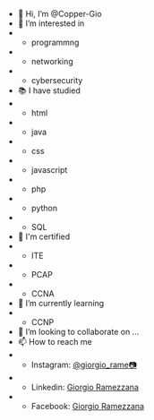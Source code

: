 - 👋 Hi, I’m @Copper-Gio
- 👀 I’m interested in
- - programmng
- - networking
- - cybersecurity
- 📚 I have studied
- - html
- - java
- - css
- - javascript
- - php
- - python
- - SQL
- 📜 I'm certified
- - ITE
- - PCAP
- - CCNA
- 🌱 I’m currently learning
- - CCNP
- 💞️ I’m looking to collaborate on ...
- 📫 How to reach me
- - Instagram: [@giorgio_rame](https://www.instagram.com/giorgio_rame/)[📷](https://www.instagram.com/giorgio_rame/)
- - Linkedin: [Giorgio Ramezzana](https://www.linkedin.com/in/giorgio-ramezzana-8ba947240/)
- - Facebook: [Giorgio Ramezzana](https://www.facebook.com/giorgio.ramezzana)
<!---
Copper-Gio/Copper-Gio is a ✨ special ✨ repository because its `README.md` (this file) appears on your GitHub profile.
You can click the Preview link to take a look at your changes.
--->
